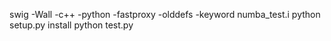 swig -Wall -c++ -python -fastproxy -olddefs -keyword numba_test.i
python setup.py install
python test.py
